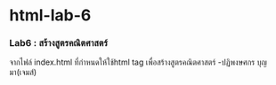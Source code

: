 # html-lab-6
### Lab6 : สร้างสูตรคณิตศาสตร์
จากไฟล์ index.html ที่กำหนดให้ใช้html tag เพื่อสร้างสูตรคณิตศาสตร์
-ปฏิพงษศกร บุญมา(เจมส์)